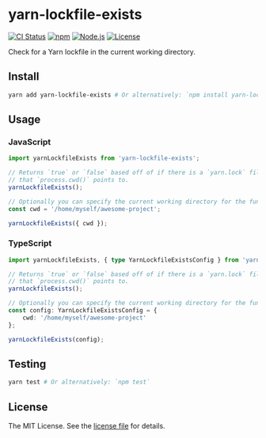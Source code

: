 yarn-lockfile-exists
====================
[![CI Status](https://img.shields.io/github/actions/workflow/status/jbenner-radham/node-yarn-lockfile-exists/ci.yaml?branch=main)](https://github.com/jbenner-radham/node-yarn-lockfile-exists/actions/workflows/ci.yaml)
[![npm](https://img.shields.io/npm/v/yarn-lockfile-exists.svg)](https://www.npmjs.com/package/yarn-lockfile-exists)
[![Node.js](https://img.shields.io/node/v/yarn-lockfile-exists.svg)](https://nodejs.org/)
[![License](https://img.shields.io/github/license/jbenner-radham/node-yarn-lockfile-exists.svg)](LICENSE)

Check for a Yarn lockfile in the current working directory.

Install
-------
```sh
yarn add yarn-lockfile-exists # Or alternatively: `npm install yarn-lockfile-exists`
```

Usage
-----
### JavaScript
```js
import yarnLockfileExists from 'yarn-lockfile-exists';

// Returns `true` or `false` based off of if there is a `yarn.lock` file in the location
// that `process.cwd()` points to.
yarnLockfileExists();

// Optionally you can specify the current working directory for the function to operate in.
const cwd = '/home/myself/awesome-project';

yarnLockfileExists({ cwd });
```

### TypeScript
```ts
import yarnLockfileExists, { type YarnLockfileExistsConfig } from 'yarn-lockfile-exists';

// Returns `true` or `false` based off of if there is a `yarn.lock` file in the location
// that `process.cwd()` points to.
yarnLockfileExists();

// Optionally you can specify the current working directory for the function to operate in.
const config: YarnLockfileExistsConfig = {
    cwd: '/home/myself/awesome-project'
};

yarnLockfileExists(config);
```

Testing
-------
```sh
yarn test # Or alternatively: `npm test`
```

License
-------
The MIT License. See the [license file](LICENSE) for details.
